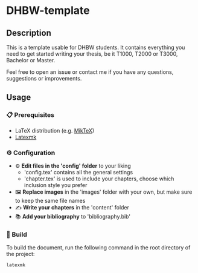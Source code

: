 # DHBW-template
## Description
This is a template usable for DHBW students. It contains everything you need to get started writing your thesis,
be it T1000, T2000 or T3000, Bachelor or Master.

Feel free to open an issue or contact me if you have any questions, suggestions or improvements.

## Usage
### :clipboard: Prerequisites
- LaTeX distribution (e.g. [MikTeX](https://miktex.org/))
- [Latexmk](https://mg.readthedocs.io/latexmk.html)

### :gear: Configuration
- :gear: **Edit files in the 'config' folder** to your liking
  - 'config.tex' contains all the general settings
  - 'chapter.tex' is used to include your chapters, choose which inclusion style you prefer
- :framed_picture: **Replace images** in the 'images' folder with your own, but make sure to keep the same file names
- :writing_hand: **Write your chapters** in the 'content' folder
- :books: **Add your bibliography** to 'bibliography.bib'

### :hammer: Build
To build the document, run the following command in the root directory of the project:
```bash
latexmk
```
